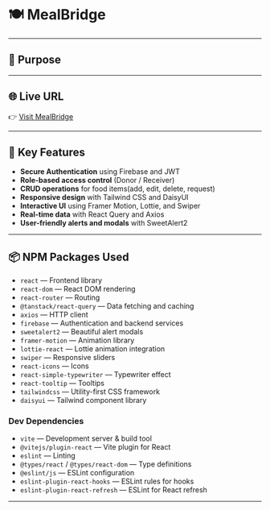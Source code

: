 # 🍽️ MealBridge


---

## 🌟 Purpose



---

## 🌐 Live URL

👉 [Visit MealBridge](https://meal-bridge-project.web.app/)  


---

## 🚀 Key Features

- **Secure Authentication** using Firebase and JWT
- **Role-based access control** (Donor / Receiver)
- **CRUD operations** for food items(add, edit, delete, request)
- **Responsive design** with Tailwind CSS and DaisyUI
- **Interactive UI** using Framer Motion, Lottie, and Swiper
- **Real-time data** with React Query and Axios
- **User-friendly alerts and modals** with SweetAlert2

---

## 📦 NPM Packages Used

- `react` — Frontend library
- `react-dom` — React DOM rendering
- `react-router` — Routing
- `@tanstack/react-query` — Data fetching and caching
- `axios` — HTTP client
- `firebase` — Authentication and backend services
- `sweetalert2` — Beautiful alert modals
- `framer-motion` — Animation library
- `lottie-react` — Lottie animation integration
- `swiper` — Responsive sliders
- `react-icons` — Icons
- `react-simple-typewriter` — Typewriter effect
- `react-tooltip` — Tooltips
- `tailwindcss` — Utility-first CSS framework
- `daisyui` — Tailwind component library

### Dev Dependencies

- `vite` — Development server & build tool
- `@vitejs/plugin-react` — Vite plugin for React
- `eslint` — Linting
- `@types/react` / `@types/react-dom` — Type definitions
- `@eslint/js` — ESLint configuration
- `eslint-plugin-react-hooks` — ESLint rules for hooks
- `eslint-plugin-react-refresh` — ESLint for React refresh

---



